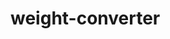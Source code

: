 <!--
Licensed to the Apache Software Foundation (ASF) under one
or more contributor license agreements. See the NOTICE file
distributed with this work for additional information regarding
copyright ownership. The ASF licenses this file to You under
the Apache License, Version 2.0 (the "License"); you may not
use this file except in compliance with the License.
You may obtain a copy of the License at

    http://www.apache.org/licenses/LICENSE-2.0

Unless required by applicable law or agreed to in writing, software
distributed under the License is distributed on an "AS IS" BASIS,
WITHOUT WARRANTIES OR CONDITIONS OF ANY KIND, either express or implied.
See the License for the specific language governing permissions and
limitations under the License.
-->


# weight-converter
